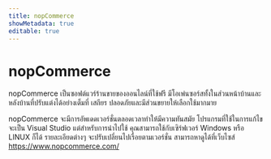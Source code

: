 ```yaml
---
title: nopCommerce
showMetadata: true
editable: true
---
```


# nopCommerce 

nopCommerce เป็นซอฟต์แวร์ร้านขายของออนไลน์ที่ใช้ฟรี มีโอเพ่นซอร์สทั้งในส่วนหน้าบ้านและหลังบ้านที่ปรับแต่งได้อย่างเต็มที่ เสถียร ปลอดภัยและมีส่วนขยายให้เลือกใช้มากมาย

nopCommerce จะมีการอัพเดดเวอร์ชั่นตลอดเวลาทำให้มีความทันสมัย โปรแกรมที่ใช้ในการแก้ไขจะเป็น Visual Studio แต่สำหรับการนำไปใช้ คุณสามารถใช้กับเซิร์ฟเวอร์ Windows หรือ LINUX ก็ได้ รายละเอียดต่างๆ จะปรับเปลี่ยนไปเรื่อยตามเวอร์ชั่น สามารถหาดูได้ที่เว็บไซส์ https://www.nopcommerce.com/ 
